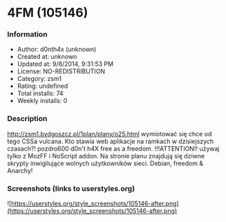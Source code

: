 # 4FM (105146)

### Information
- Author: d0nth4x (unknown)
- Created at: unknown
- Updated at: 9/8/2014, 9:31:53 PM
- License: NO-REDISTRIBUTION
- Category: zsm1
- Rating: undefined
- Total installs: 74
- Weekly installs: 0


### Description
http://zsm1.bydgoszcz.pl/1plan/plany/o25.html
wymiotować się chce od tego CSSa vulcana. Kto stawia web aplikacje na ramkach w dzisiejszych czasach?!
pozdro600 d0n't h4X free  as a freedom.
            !!!ATTENTION!!
używaj tylko z MozFF i NoScript addon. Na stronie planu znajdują się dziwne skrypty inwigilujące wolnych użytkowników sieci.
Debian, freedom & Anarchy!


### Screenshots (links to userstyles.org)
![https://userstyles.org/style_screenshots/105146-after.png](https://userstyles.org/style_screenshots/105146-after.png)


